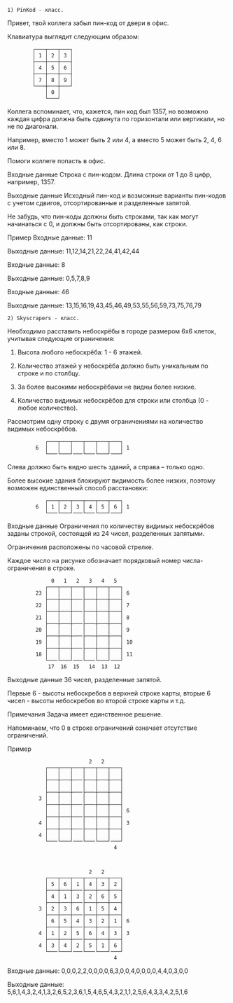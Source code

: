     1) PinKod - класс.

Привет, твой коллега забыл пин-код от двери в офис.

Клавиатура выглядит следующим образом:


            ┌───┬───┬───┐
            │ 1 │ 2 │ 3 │
            ├───┼───┼───┤
            │ 4 │ 5 │ 6 │
            ├───┼───┼───┤
            │ 7 │ 8 │ 9 │
            └───┼───┼───┘
                │ 0 │
                └───┘
        
Коллега вспоминает, что, кажется, пин код был 1357, но возможно каждая цифра должна быть сдвинута по горизонтали или вертикали, но не по диагонали.

Например, вместо 1 может быть 2 или 4, а вместо 5 может быть 2, 4, 6 или 8.

Помоги коллеге попасть в офис.


Входные данные
Строка с пин-кодом. Длина строки от 1 до 8 цифр, например, 1357.


Выходные данные
Исходный пин-код и возможные варианты пин-кодов с учетом сдвигов, отсортированные и разделенные запятой.

Не забудь, что пин-коды должны быть строками, так как могут начинаться с 0, и должны быть отсортированы, как строки.


Пример
Входные данные: 11

Выходные данные: 11,12,14,21,22,24,41,42,44


Входные данные: 8

Выходные данные: 0,5,7,8,9


Входные данные: 46

Выходные данные: 13,15,16,19,43,45,46,49,53,55,56,59,73,75,76,79

    2) Skyscrapers - класс.

Необходимо расставить небоскрёбы в городе размером 6х6 клеток, учитывая следующие ограничения:

1. Высота любого небоскрёба: 1 - 6 этажей.

2. Количество этажей у небоскрёба должно быть уникальным по строке и по столбцу.

3. За более высокими небоскрёбами не видны более низкие.

4. Количество видимых небоскрёбов для строки или столбца (0 - любое количество).


Рассмотрим одну строку с двумя ограничениями на количество видимых небоскрёбов.


                ┌───┬───┬───┬───┬───┬───┐
             6  │   │   │   │   │   │   │ 1
                └───└───┘───└───└───┘───┘

Слева должно быть видно шесть зданий, а справа – только одно.

Более высокие здания блокируют видимость более низких, поэтому возможен единственный способ расстановки:

                ┌───┬───┬───┬───┬───┬───┐
             6  │ 1 │ 2 │ 3 │ 4 │ 5 │ 6 │ 1
                └───└───┘───└───└───┘───┘

Входные данные
Ограничения по количеству видимых небоскрёбов заданы строкой, состоящей из 24 чисел, разделенных запятыми.

Ограничения расположены по часовой стрелке.

Каждое число на рисунке обозначает порядковый номер числа-ограничения в строке.

                  0   1   2   3   4   5
                ┌───┬───┬───┬───┬───┬───┐
             23 │   │   │   │   │   │   │ 6
                ├───┼───┼───├───┼───┼───┤
             22 │   │   │   │   │   │   │ 7
                ├───┼───┼───├───┼───┼───┤
             21 │   │   │   │   │   │   │ 8
                ├───┼───┼───├───┼───┼───┤
             20 │   │   │   │   │   │   │ 9
                ├───┼───┼───├───┼───┼───┤
             19 │   │   │   │   │   │   │ 10
                ├───┼───┼───├───┼───┼───┤
             18 │   │   │   │   │   │   │ 11
                └───└───┘───└───└───┘───┘
                 17  16  15   14  13  12
                
Выходные данные
36 чисел, разделенные запятой.

Первые 6 - высоты небоскребов в верхней строке карты, вторые 6 чисел - высоты небоскребов во второй строке карты и т.д.

Примечания
Задача имеет единственное решение.

Напоминаем, что 0 в строке ограничений означает отсутствие ограничений.

Пример


                              2   2    
                ┌───┬───┬───┬───┬───┬───┐
                │   │   │   │   │   │   │               
                ├───┼───┼───├───┼───┼───┤
                │   │   │   │   │   │   │ 
                ├───┼───┼───├───┼───┼───┤
              3 │   │   │   │   │   │   │ 
                ├───┼───┼───├───┼───┼───┤
                │   │   │   │   │   │   │ 6
                ├───┼───┼───├───┼───┼───┤
              4 │   │   │   │   │   │   │ 3
                ├───┼───┼───├───┼───┼───┤
              4 │   │   │   │   │   │   │ 
                └───└───┘───└───└───┘───┘
                                      4
                
                

                              2   2    
                ┌───┬───┬───┬───┬───┬───┐
                │ 5 │ 6 │ 1 │ 4 │ 3 │ 2 │ 
                ├───┼───┼───├───┼───┼───┤
                │ 4 │ 1 │ 3 │ 2 │ 6 │ 5 │ 
                ├───┼───┼───├───┼───┼───┤
              3 │ 2 │ 3 │ 6 │ 1 │ 5 │ 4 │ 
                ├───┼───┼───├───┼───┼───┤
                │ 6 │ 5 │ 4 │ 3 │ 2 │ 1 │ 6
                ├───┼───┼───├───┼───┼───┤
              4 │ 1 │ 2 │ 5 │ 6 │ 4 │ 3 │ 3
                ├───┼───┼───├───┼───┼───┤
              4 │ 3 │ 4 │ 2 │ 5 │ 1 │ 6 │ 
                └───└───┘───└───└───┘───┘
                                      4
                


Входные данные: 0,0,0,2,2,0,0,0,0,6,3,0,0,4,0,0,0,0,4,4,0,3,0,0

Выходные данные: 5,6,1,4,3,2,4,1,3,2,6,5,2,3,6,1,5,4,6,5,4,3,2,1,1,2,5,6,4,3,3,4,2,5,1,6